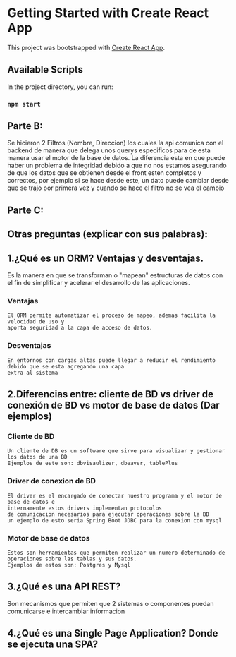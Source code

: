 # Getting Started with Create React App

This project was bootstrapped with [Create React App](https://github.com/facebook/create-react-app).

## Available Scripts

In the project directory, you can run:

### `npm start`

## Parte B: 

  Se hicieron 2 Filtros (Nombre, Direccion) los cuales la api comunica con el backend de manera que 
  delega unos querys especificos para de esta manera usar el motor de la base de datos.
  La diferencia esta en que puede haber un problema de integridad debido a que no nos estamos 
  asegurando de que los datos que se obtienen desde el front esten completos y correctos, 
  por ejemplo si se hace desde este, un dato puede cambiar desde que se trajo por primera vez y 
  cuando se hace el filtro no se vea el cambio

## Parte C:


## Otras preguntas (explicar con sus palabras):

## 1.¿Qué es un ORM? Ventajas y desventajas.
  Es la manera en que se transforman o "mapean" estructuras de datos con el fin de simplificar y acelerar
  el desarrollo de las aplicaciones.
  ### Ventajas
    El ORM permite automatizar el proceso de mapeo, ademas facilita la velocidad de uso y 
    aporta seguridad a la capa de acceso de datos.
  
  ### Desventajas
    En entornos con cargas altas puede llegar a reducir el rendimiento debido que se esta agregando una capa
    extra al sistema
    
## 2.Diferencias entre: cliente de BD vs driver de conexión de BD vs motor de base de datos  (Dar ejemplos)
  ### Cliente de BD
    Un cliente de DB es un software que sirve para visualizar y gestionar los datos de una BD
    Ejemplos de este son: dbvisaulizer, dbeaver, tablePlus
  ### Driver de conexion de BD
    El driver es el encargado de conectar nuestro programa y el motor de base de datos e 
    internamente estos drivers implementan protocolos
    de comunicacion necesarios para ejecutar operaciones sobre la BD
    un ejemplo de esto seria Spring Boot JDBC para la conexion con mysql
  ### Motor de base de datos
    Estos son herramientas que permiten realizar un numero determinado de operaciones sobre las tablas y sus datos.
    Ejemplos de estos son: Postgres y Mysql
## 3.¿Qué es una API REST?
  Son mecanismos que permiten que 2 sistemas o componentes puedan comunicarse e intercambiar informacion

## 4.¿Qué es una Single Page Application? Donde se ejecuta una SPA?
